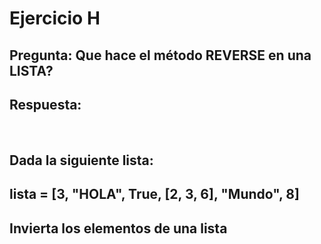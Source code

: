 # Ejercicio H

## Pregunta: Que hace el método REVERSE en una LISTA?
## Respuesta: 

<br />

## Dada la siguiente lista:
## lista = [3, "HOLA", True, [2, 3, 6], "Mundo", 8]
## Invierta los elementos de una lista
